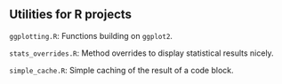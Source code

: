 ## Utilities for R projects

`ggplotting.R`: Functions building on `ggplot2`.

`stats_overrides.R`: Method overrides to display statistical results nicely.

`simple_cache.R`: Simple caching of the result of a code block.
